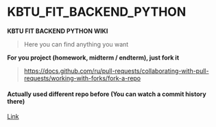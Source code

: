 # KBTU_FIT_BACKEND_PYTHON
**KBTU FIT BACKEND PYTHON WIKI**

> Here you can find anything you want


**For you project (homework, midterm / endterm), just fork it**
>https://docs.github.com/ru/pull-requests/collaborating-with-pull-requests/working-with-forks/fork-a-repo


#### Actually used different repo before (You can watch a commit history there)
[Link](https://github.com/Danila-Khlebokazov/KBTU_Advanced_Django_1)
